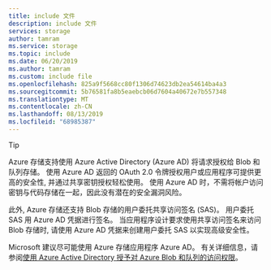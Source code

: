 ```yaml
---
title: include 文件
description: include 文件
services: storage
author: tamram
ms.service: storage
ms.topic: include
ms.date: 06/20/2019
ms.author: tamram
ms.custom: include file
ms.openlocfilehash: 825a9f5668cc80f1306d74623db2ea54614ba4a3
ms.sourcegitcommit: 5b76581fa8b5eaebcb06d7604a40672e7b557348
ms.translationtype: MT
ms.contentlocale: zh-CN
ms.lasthandoff: 08/13/2019
ms.locfileid: "68985387"
---
```

> [!TIP]
> Azure 存储支持使用 Azure Active Directory (Azure AD) 将请求授权给 Blob 和队列存储。 使用 Azure AD 返回的 OAuth 2.0 令牌授权用户或应用程序可提供更高的安全性, 并通过共享密钥授权轻松使用。 使用 Azure AD 时，不需将帐户访问密钥与代码存储在一起，因此没有潜在的安全漏洞风险。
>
> 此外, Azure 存储还支持 Blob 存储的用户委托共享访问签名 (SAS)。 用户委托 SAS 用 Azure AD 凭据进行签名。 当应用程序设计要求使用共享访问签名来访问 Blob 存储时, 请使用 Azure AD 凭据来创建用户委托 SAS 以实现高级安全性。
>
> Microsoft 建议尽可能使用 Azure 存储应用程序 Azure AD。 有关详细信息，请参阅[使用 Azure Active Directory 授予对 Azure Blob 和队列的访问权限](../articles/storage/common/storage-auth-aad.md)。
